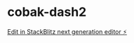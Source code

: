 # cobak-dash2

[Edit in StackBlitz next generation editor ⚡️](https://stackblitz.com/~/github.com/jskfox/cobak-dash2)